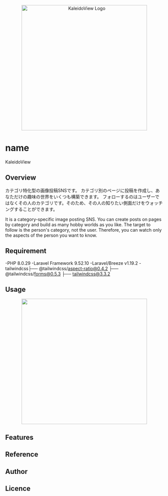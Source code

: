 <p align="center"><a href="https://laravel.com" target="_blank"><img src="https://res.cloudinary.com/dig0xnvus/image/upload/v1693090674/%E3%82%B9%E3%82%AF%E3%83%AA%E3%83%BC%E3%83%B3%E3%82%B7%E3%83%A7%E3%83%83%E3%83%88_2023-08-17_004303_e4k80n.png" width="400" alt="KaleidoView Logo"></a></p>


# name

KaleidoView

## Overview

カテゴリ特化型の画像投稿SNSです。
カテゴリ別のページに投稿を作成し、あなただけの趣味の世界をいくつも構築できます。
フォローするのはユーザーではなくその人のカテゴリです。そのため、その人の知りたい側面だけをウォッチングすることができます。

It is a category-specific image posting SNS. 
You can create posts on pages by category and build as many hobby worlds as you like.
The target to follow is the person's category, not the user. Therefore, you can watch only the aspects of the person you want to know.

## Requirement
-PHP 8.0.29 
-Laravel Framework 9.52.10
-Laravel/Breeze v1.19.2
-tailwindcss├── @tailwindcss/aspect-ratio@0.4.2
            ├── @tailwindcss/forms@0.5.3
            ├── tailwindcss@3.3.2
## Usage
<p align="center"><img src="https://res.cloudinary.com/dig0xnvus/image/upload/v1693130146/github/%E7%84%A1%E9%A1%8C%E3%81%AE%E5%8B%95%E7%94%BB-_-Clipchamp%E3%81%A7%E4%BD%9C%E6%88%90-_4__sixqye.gif" width="400"></p>

## Features

## Reference

## Author


## Licence


